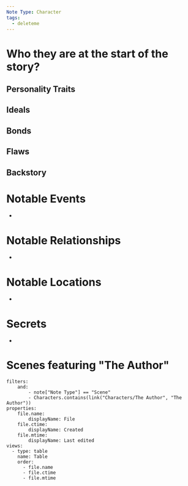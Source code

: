 ```yaml
---
Note Type: Character
tags:
  - deleteme
---
```

# Who they are at the start of the story?

## Personality Traits

## Ideals

## Bonds

## Flaws

## Backstory

# Notable Events

- 

# Notable Relationships

- 

# Notable Locations

- 

# Secrets

- 

# Scenes featuring "The Author"

```base
filters:
	and:
		- note["Note Type"] == "Scene"
		- Characters.contains(link("Characters/The Author", "The Author"))
properties:
	file.name:
		displayName: File
	file.ctime:
		displayName: Created
	file.mtime:
		displayName: Last edited
views:
  - type: table
    name: Table
    order:
      - file.name
      - file.ctime
      - file.mtime

```
